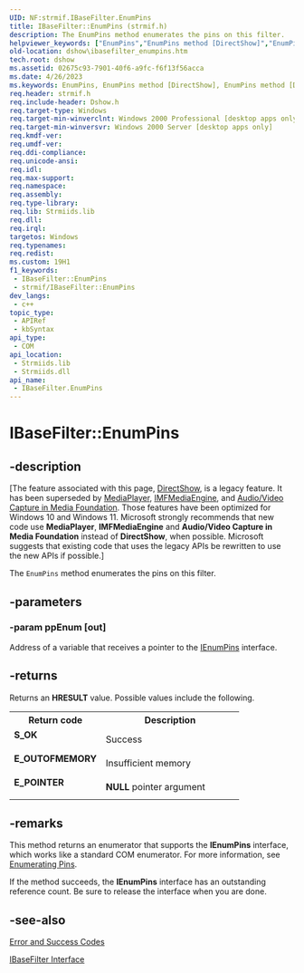 ```yaml
---
UID: NF:strmif.IBaseFilter.EnumPins
title: IBaseFilter::EnumPins (strmif.h)
description: The EnumPins method enumerates the pins on this filter.
helpviewer_keywords: ["EnumPins","EnumPins method [DirectShow]","EnumPins method [DirectShow]","IBaseFilter interface","IBaseFilter interface [DirectShow]","EnumPins method","IBaseFilter.EnumPins","IBaseFilter::EnumPins","IBaseFilterEnumPins","dshow.ibasefilter_enumpins","strmif/IBaseFilter::EnumPins"]
old-location: dshow\ibasefilter_enumpins.htm
tech.root: dshow
ms.assetid: 02675c93-7901-40f6-a9fc-f6f13f56acca
ms.date: 4/26/2023
ms.keywords: EnumPins, EnumPins method [DirectShow], EnumPins method [DirectShow],IBaseFilter interface, IBaseFilter interface [DirectShow],EnumPins method, IBaseFilter.EnumPins, IBaseFilter::EnumPins, IBaseFilterEnumPins, dshow.ibasefilter_enumpins, strmif/IBaseFilter::EnumPins
req.header: strmif.h
req.include-header: Dshow.h
req.target-type: Windows
req.target-min-winverclnt: Windows 2000 Professional [desktop apps only]
req.target-min-winversvr: Windows 2000 Server [desktop apps only]
req.kmdf-ver: 
req.umdf-ver: 
req.ddi-compliance: 
req.unicode-ansi: 
req.idl: 
req.max-support: 
req.namespace: 
req.assembly: 
req.type-library: 
req.lib: Strmiids.lib
req.dll: 
req.irql: 
targetos: Windows
req.typenames: 
req.redist: 
ms.custom: 19H1
f1_keywords:
 - IBaseFilter::EnumPins
 - strmif/IBaseFilter::EnumPins
dev_langs:
 - c++
topic_type:
 - APIRef
 - kbSyntax
api_type:
 - COM
api_location:
 - Strmiids.lib
 - Strmiids.dll
api_name:
 - IBaseFilter.EnumPins
---
```


# IBaseFilter::EnumPins


## -description

\[The feature associated with this page, [DirectShow](/windows/win32/directshow/directshow), is a legacy feature. It has been superseded by [MediaPlayer](/uwp/api/Windows.Media.Playback.MediaPlayer), [IMFMediaEngine](/windows/win32/api/mfmediaengine/nn-mfmediaengine-imfmediaengine), and [Audio/Video Capture in Media Foundation](windows/win32/medfound/audio-video-capture-in-media-foundation). Those features have been optimized for Windows 10 and Windows 11. Microsoft strongly recommends that new code use **MediaPlayer**, **IMFMediaEngine** and **Audio/Video Capture in Media Foundation** instead of **DirectShow**, when possible. Microsoft suggests that existing code that uses the legacy APIs be rewritten to use the new APIs if possible.\]

The <code>EnumPins</code> method enumerates the pins on this filter.

## -parameters

### -param ppEnum [out]

Address of a variable that receives a pointer to the <a href="/windows/desktop/api/strmif/nn-strmif-ienumpins">IEnumPins</a> interface.

## -returns

Returns an <b>HRESULT</b> value. Possible values include the following.

<table>
<tr>
<th>Return code</th>
<th>Description</th>
</tr>
<tr>
<td width="40%">
<dl>
<dt><b>S_OK</b></dt>
</dl>
</td>
<td width="60%">
Success

</td>
</tr>
<tr>
<td width="40%">
<dl>
<dt><b>E_OUTOFMEMORY</b></dt>
</dl>
</td>
<td width="60%">
Insufficient memory

</td>
</tr>
<tr>
<td width="40%">
<dl>
<dt><b>E_POINTER</b></dt>
</dl>
</td>
<td width="60%">
<b>NULL</b> pointer argument

</td>
</tr>
</table>

## -remarks

This method returns an enumerator that supports the <b>IEnumPins</b> interface, which works like a standard COM enumerator. For more information, see <a href="/windows/desktop/DirectShow/enumerating-pins">Enumerating Pins</a>.

If the method succeeds, the <b>IEnumPins</b> interface has an outstanding reference count. Be sure to release the interface when you are done.

## -see-also

<a href="/windows/desktop/DirectShow/error-and-success-codes">Error and Success Codes</a>



<a href="/windows/desktop/api/strmif/nn-strmif-ibasefilter">IBaseFilter Interface</a>